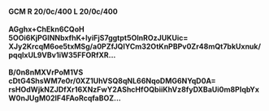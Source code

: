 #### GCM R 20/0c/400 L 20/0c/400
**AGghx+ChEkn6CQoH**<br/>**5OOi6KjPGlNNbxfhK+lyiFjS7ggtpt5OInROzJUKUic=**<br/>**XJy2KrcqM6oe5txMSg/a0PZfJQlYCm32OtKnPBPv0Zr48mQt7bkUxnuk/pqqlxUL9VBv1iW35FFORfXR...**<br/><br/>
**B/0n8nMXVrPoM1VS**<br/>**cDtG4ShsWM7e0r/0XZ1UhVSQ8qNL66NqoDMG6NYqD0A=**<br/>**rsHOdWjkNZJDfXr16XNzFwY2AShcHfOQbiiKhVz8fyDXBaUi0m8PIqbYxW0nJUgM02lF4FAoRcqfaBOZ...**